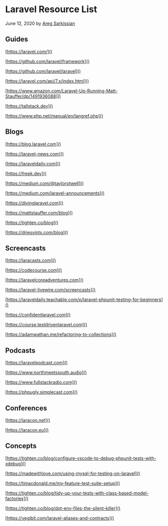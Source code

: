 # Laravel Resource List

June 12, 2020 by [Areg Sarkissian](https://aregsar.com/about)

## Guides

[https://laravel.com/]()

[https://github.com/laravel/framework]()

[https://github.com/laravel/laravel]()

[https://laravel.com/api/7.x/index.html]()

[https://www.amazon.com/Laravel-Up-Running-Matt-Stauffer/dp/1491936088]()

[https://tallstack.dev]()

[https://www.php.net/manual/en/langref.php]()

## Blogs

[https://blog.laravel.com]()

[https://laravel-news.com]()

[https://laraveldaily.com]()

[https://freek.dev]()

[https://medium.com/@taylorotwell]()

[https://medium.com/laravel-announcements]()

[https://divinglaravel.com]()

[https://mattstauffer.com/blog]()

[https://tighten.co/blog]()

[https://driesvints.com/blog]()

## Screencasts

[https://laracasts.com]()

[https://codecourse.com]()

[https://laravelcoreadventures.com]()

[https://laravel-livewire.com/screencasts]()

[https://laraveldaily.teachable.com/p/laravel-phpunit-testing-for-beginners]()

[https://confidentlaravel.com]()

[https://course.testdrivenlaravel.com]()

[https://adamwathan.me/refactoring-to-collections]()

## Podcasts

[https://laravelpodcast.com]()

[https://www.northmeetssouth.audio]()

[https://www.fullstackradio.com]()

[https://phpugly.simplecast.com]()

## Conferences

[https://laracon.net]()

[https://laracon.eu]()

## Concepts

[https://tighten.co/blog/configure-vscode-to-debug-phpunit-tests-with-xdebug]()

[https://madewithlove.com/using-mysql-for-testing-on-laravel]()

[https://timacdonald.me/my-feature-test-suite-setup]()

[https://tighten.co/blog/tidy-up-your-tests-with-class-based-model-factories]()

[https://tighten.co/blog/dot-env-files-the-silent-killer]()

[https://vegibit.com/laravel-aliases-and-contracts]()
